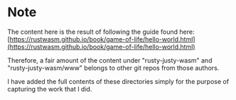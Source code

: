 # Note

The content here is the result of following the guide found here:
[https://rustwasm.github.io/book/game-of-life/hello-world.html](https://rustwasm.github.io/book/game-of-life/hello-world.html)

Therefore, a fair amount of the content under "rusty-justy-wasm" and "rusty-justy-wasm/www" belongs to other git repos from those authors.

I have added the full contents of these directories simply for the purpose of capturing the work that I did.